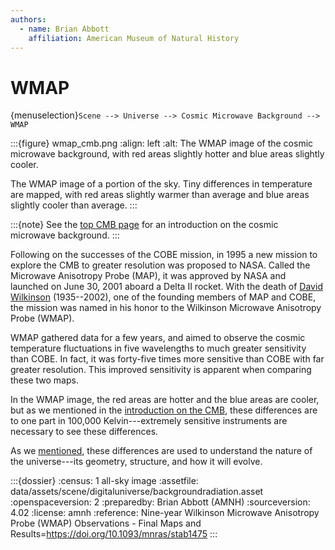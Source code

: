 ```yaml
---
authors:
  - name: Brian Abbott
    affiliation: American Museum of Natural History
---
```



# WMAP

{menuselection}`Scene --> Universe --> Cosmic Microwave Background --> WMAP`


:::{figure} wmap_cmb.png
:align: left
:alt: The WMAP image of the cosmic microwave background, with red areas slightly hotter and blue areas slightly cooler.

The WMAP image of a portion of the sky. Tiny differences in temperature are mapped, with red areas slightly warmer than average and blue areas slightly cooler than average. 
:::


:::{note}
See the [top CMB page](../index) for an introduction on the cosmic microwave background.
:::


Following on the successes of the COBE mission, in 1995 a new mission to explore the CMB to greater resolution was proposed to NASA. Called the Microwave Anisotropy Probe (MAP), it was approved by NASA and launched on June 30, 2001 aboard a Delta II rocket. With the death of [David Wilkinson](https://en.wikipedia.org/wiki/David_Todd_Wilkinson) (1935--2002), one of the founding members of MAP and COBE, the mission was named in his honor to the Wilkinson Microwave Anisotropy Probe (WMAP).

WMAP gathered data for a few years, and aimed to observe the cosmic temperature fluctuations in five wavelengths to much greater sensitivity than COBE. In fact, it was forty-five times more sensitive than COBE with far greater resolution. This improved sensitivity is apparent when comparing these two maps.

In the WMAP image, the red areas are hotter and the blue areas are cooler, but as we mentioned in the [introduction on the CMB](../index), these differences are to one part in 100,000 Kelvin---extremely sensitive instruments are necessary to see these differences.

As we [mentioned](../index), these differences are used to understand the nature of the universe---its geometry, structure, and how it will evolve. 




:::{dossier}
:census: 1 all-sky image
:assetfile: data/assets/scene/digitaluniverse/backgroundradiation.asset
:openspaceversion: 2
:preparedby: Brian Abbott (AMNH)
:sourceversion: 4.02
:license: amnh
:reference: Nine-year Wilkinson Microwave Anisotropy Probe (WMAP) Observations - Final Maps and Results=https://doi.org/10.1093/mnras/stab1475
:::
